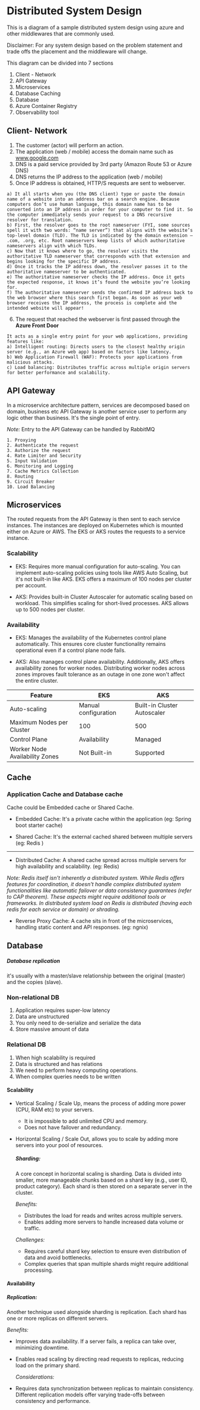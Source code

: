 # Distributed System Design

This is a diagram of a sample distributed system design using azure and other middlewares that are commonly used.

Disclaimer: For any system design based on the problem statement and trade offs the placement and the middleware will change.

This diagram can be divided into  7 sections

1. Client - Network
2. API Gateway
3. Microservices
4. Database Caching
5. Database
6. Azure Container Registry
7. Observability tool


## Client- Network

  1. The customer (actor) will perform an action.
  2. The application (web / mobile) access the domain name such as www.google.com
  3. DNS is a paid service provided by 3rd party (Amazon Route 53 or Azure DNS)
  4. DNS returns the IP address to the application (web / mobile)
  5. Once IP address is obtained, HTTP/S requests are sent to webserver.

    a) It all starts when you (the DNS client) type or paste the domain name of a website into an address bar on a search engine. Because computers don’t use human language, this domain name has to be converted into an IP address in order for your computer to find it. So the computer immediately sends your request to a DNS recursive resolver for translation.
    b) First, the resolver goes to the root nameserver (FYI, some sources spell it with two words: “name server”) that aligns with the website’s top-level domain (TLD). The TLD is indicated by the domain extension — .com, .org, etc. Root nameservers keep lists of which authoritative nameservers align with which TLDs. 
    c) Now that it knows where to go, the resolver visits the authoritative TLD nameserver that corresponds with that extension and begins looking for the specific IP address. 
    d) Once it tracks the IP address down, the resolver passes it to the authoritative nameserver to be authenticated. 
    e) The authoritative nameserver checks the IP address. Once it gets the expected response, it knows it’s found the website you’re looking for. 
    f) The authoritative nameserver sends the confirmed IP address back to the web browser where this search first began. As soon as your web browser receives the IP address, the process is complete and the intended website will appear!

  6. The request that reached the webserver is first passed through the **Azure Front Door**

    It acts as a single entry point for your web applications, providing features like:
    a) Intelligent routing: Directs users to the closest healthy origin server (e.g., an Azure web app) based on factors like latency. 
    b) Web Application Firewall (WAF): Protects your applications from malicious attacks. 
    c) Load balancing: Distributes traffic across multiple origin servers for better performance and scalability.

## API Gateway
    
In a microservice architecture pattern, services are decomposed based on domain, business etc
API Gateway is another service user to perform any logic other than business. It's the single point of entry.

*Note:*  Entry to the API Gateway can be handled by RabbitMQ 
        
    1. Proxying
    2. Authenticate the request
    3. Authorize the request
    4. Rate Limiter and Security
    5. Input Validation
    6. Monitoring and Logging
    7. Cache Metrics Collection
    8. Routing
    9. Circuit Breaker
    10. Load Balancing

## Microservices

The routed requests from the API Gateway is then sent to each service instances.
The instances are deployed on Kubernetes which is mounted either on Azure or AWS.
The EKS or AKS routes the requests to a service instance.

### Scalability
* EKS: Requires more manual configuration for auto-scaling. You can implement auto-scaling policies using tools like AWS Auto Scaling, but it's not built-in like AKS. EKS offers a maximum of 100 nodes per cluster per account.

* AKS: Provides built-in Cluster Autoscaler for automatic scaling based on workload. This simplifies scaling for short-lived processes. AKS allows up to 500 nodes per cluster.

### Availability
* EKS: Manages the availability of the Kubernetes control plane automatically. This ensures core cluster functionality remains operational even if a control plane node fails.

* AKS: Also manages control plane availability. Additionally, AKS offers availability zones for worker nodes. Distributing worker nodes across zones improves fault tolerance as an outage in one zone won't affect the entire cluster.

| Feature	                        | EKS                       | AKS                           |
|---------------------------------|---------------------------|-------------------------------|
| Auto-scaling	                   | Manual configuration      |  Built-in Cluster Autoscaler  |
| Maximum Nodes per Cluster       | 100                       | 500                           |
| Control Plane                   | Availability              | Managed                       |
| Worker Node Availability Zones  | Not Built-in              | Supported                     |  


## Cache

### Application Cache and Database cache

Cache could be Embedded cache or Shared Cache. 

* Embedded Cache: It's a private cache within the application (eg: Spring boot starter cache)

* Shared Cache: It's the external cached shared between multiple servers (eg: Redis )

---------------------------------------------------------------------

* Distributed Cache:  A shared cache spread across multiple servers for high availability and scalability. (eg: Redis)

*Note: Redis itself isn't inherently a distributed system. While Redis offers features for coordination, it doesn't handle complex distributed system functionalities like automatic failover or data consistency guarantees (refer to CAP theorem). 
These aspects might require additional tools or frameworks. In distributed system load on Redis is distributed (having each redis for each service or domain) or shrading.*

* Reverse Proxy Cache:  A cache sits in front of the microservices, handling static content and API responses. (eg: ngnix)


## Database

##### Database replication

it's usually with a master/slave relationship between the original (master) and the copies (slave).

### Non-relational DB

1. Application requires super-low latency
2. Data are unstructured
3. You only need to de-serialize and serialize the data
4. Store massive amount of data

### Relational DB

1. When high scalability is required
2. Data is structured and has relations
3. We need to perform heavy computing operations.
4. When complex queries needs to be written

#### Scalability

* Vertical Scaling / Scale Up, means the process of adding more power (CPU, RAM etc) to your servers.
  * It is impossible to add unlimited CPU and memory.
  * Does not have failover and redundancy.
* Horizontal Scaling / Scale Out, allows you to scale by adding more servers into your pool of resources.

  ##### Sharding:
  A core concept in horizontal scaling is sharding. Data is divided into smaller, more manageable chunks based on a shard key (e.g., user ID, product category). Each shard is then stored on a separate server in the cluster. 
  
  *Benefits:*

  * Distributes the load for reads and writes across multiple servers. 
  * Enables adding more servers to handle increased data volume or traffic. 
  
  *Challenges:*

  * Requires careful shard key selection to ensure even distribution of data and avoid bottlenecks. 
  * Complex queries that span multiple shards might require additional processing.

  
#### Availability

##### Replication:
Another technique used alongside sharding is replication. Each shard has one or more replicas on different servers. 

 *Benefits:*

* Improves data availability. If a server fails, a replica can take over, minimizing downtime.
* Enables read scaling by directing read requests to replicas, reducing load on the primary shard.

  *Considerations:*

* Requires data synchronization between replicas to maintain consistency. Different replication models offer varying trade-offs between consistency and performance.
